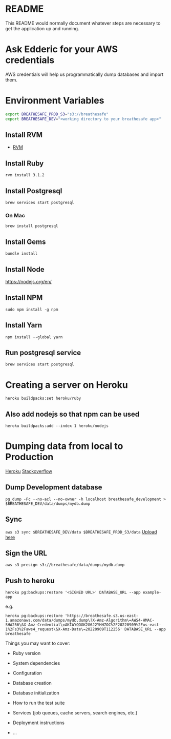 # README

This README would normally document whatever steps are necessary to get the
application up and running.

# Ask Edderic for your AWS credentials
AWS credentials will help us programmatically dump databases and import them.

# Environment Variables
```zsh
export BREATHESAFE_PROD_S3="s3://breathesafe"
export BREATHESAFE_DEV="<working directory to your breathesafe app>"
```

## Install RVM
- [RVM](https://rvm.io/)

## Install Ruby
`rvm install 3.1.2`

## Install Postgresql
`brew services start postgresql`

### On Mac

`brew install postgresql`

## Install Gems
`bundle install`

## Install Node
https://nodejs.org/en/

## Install NPM
`sudo npm install -g npm`

## Install Yarn
`npm install --global yarn`


## Run postgresql service
`brew services start postgresql`

# Creating a server on Heroku
```
heroku buildpacks:set heroku/ruby
```

## Also add nodejs so that npm can be used
`heroku buildpacks:add --index 1 heroku/nodejs`

# Dumping data from local to Production
[Heroku](https://devcenter.heroku.com/articles/heroku-postgres-import-export)
[Stackoverflow](https://stackoverflow.com/questions/59670645/heroku-importing-from-s3-failing/65797543#65797543)

## Dump Development database
`pg_dump -Fc --no-acl --no-owner -h localhost breathesafe_development > $BREATHESAFE_DEV/data/dumps/mydb.dump`

## Sync
`aws s3 sync $BREATHESAFE_DEV/data $BREATHESAFE_PROD_S3/data`
[Upload here](https://s3.console.aws.amazon.com/s3/buckets/breathesafe?prefix=database/&region=us-east-2)

## Sign the URL
`aws s3 presign s3://breathesafe/data/dumps/mydb.dump`

## Push to heroku
`heroku pg:backups:restore '<SIGNED URL>' DATABASE_URL --app example-app`

e.g.

`heroku pg:backups:restore 'https://breathesafe.s3.us-east-1.amazonaws.com/data/dumps/mydb.dump\?X-Amz-Algorithm\=AWS4-HMAC-SHA256\&X-Amz-Credential\=AKIAYQOGK2G6J2YHH7OC%2F20220909%2Fus-east-1%2Fs3%2Faws4_request\&X-Amz-Date\=20220909T112256' DATABASE_URL --app breathesafe`


Things you may want to cover:

* Ruby version

* System dependencies

* Configuration

* Database creation

* Database initialization

* How to run the test suite

* Services (job queues, cache servers, search engines, etc.)

* Deployment instructions

* ...
